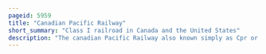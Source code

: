 ```yaml
---
pageid: 5959
title: "Canadian Pacific Railway"
short_summary: "Class I railroad in Canada and the United States"
description: "The canadian Pacific Railway also known simply as Cpr or canadian Pacific and formerly the Cp Rail was a canadian Class I Railway incorporated in 1881. The Railway was owned by canadian Pacific Railway Limited, which began Operations as legal Owner in a corporate Restructuring in 2001."
---
```

